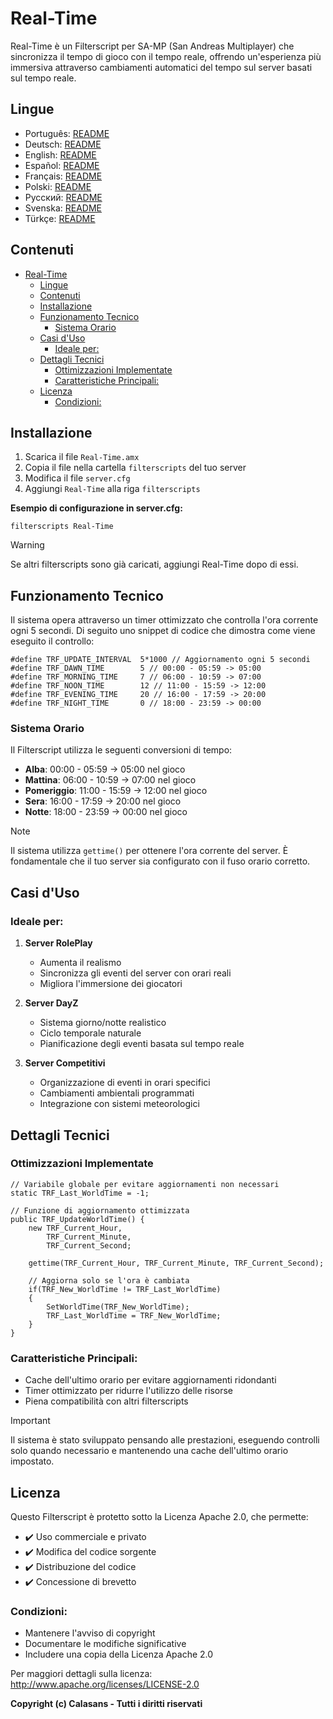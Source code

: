# Real-Time

Real-Time è un Filterscript per SA-MP (San Andreas Multiplayer) che sincronizza il tempo di gioco con il tempo reale, offrendo un'esperienza più immersiva attraverso cambiamenti automatici del tempo sul server basati sul tempo reale.

## Lingue

- Português: [README](../../)
- Deutsch: [README](../Deutsch/README.md)
- English: [README](../English/README.md)
- Español: [README](../Espanol/README.md)
- Français: [README](../Francais/README.md)
- Polski: [README](../Polski/README.md)
- Русский: [README](../Русский/README.md)
- Svenska: [README](../Svenska/README.md)
- Türkçe: [README](../Turkce/README.md)

## Contenuti
- [Real-Time](#real-time)
  - [Lingue](#lingue)
  - [Contenuti](#contenuti)
  - [Installazione](#installazione)
  - [Funzionamento Tecnico](#funzionamento-tecnico)
    - [Sistema Orario](#sistema-orario)
  - [Casi d'Uso](#casi-duso)
    - [Ideale per:](#ideale-per)
  - [Dettagli Tecnici](#dettagli-tecnici)
    - [Ottimizzazioni Implementate](#ottimizzazioni-implementate)
    - [Caratteristiche Principali:](#caratteristiche-principali)
  - [Licenza](#licenza)
    - [Condizioni:](#condizioni)

## Installazione

1. Scarica il file `Real-Time.amx`
2. Copia il file nella cartella `filterscripts` del tuo server
3. Modifica il file `server.cfg`
4. Aggiungi `Real-Time` alla riga `filterscripts`

**Esempio di configurazione in server.cfg:**
```
filterscripts Real-Time
```

> [!WARNING]
> Se altri filterscripts sono già caricati, aggiungi Real-Time dopo di essi.

## Funzionamento Tecnico

Il sistema opera attraverso un timer ottimizzato che controlla l'ora corrente ogni 5 secondi. Di seguito uno snippet di codice che dimostra come viene eseguito il controllo:

```pawn
#define TRF_UPDATE_INTERVAL  5*1000 // Aggiornamento ogni 5 secondi
#define TRF_DAWN_TIME        5 // 00:00 - 05:59 -> 05:00
#define TRF_MORNING_TIME     7 // 06:00 - 10:59 -> 07:00
#define TRF_NOON_TIME        12 // 11:00 - 15:59 -> 12:00
#define TRF_EVENING_TIME     20 // 16:00 - 17:59 -> 20:00
#define TRF_NIGHT_TIME       0 // 18:00 - 23:59 -> 00:00
```

### Sistema Orario
Il Filterscript utilizza le seguenti conversioni di tempo:
- **Alba**: 00:00 - 05:59 → 05:00 nel gioco
- **Mattina**: 06:00 - 10:59 → 07:00 nel gioco
- **Pomeriggio**: 11:00 - 15:59 → 12:00 nel gioco
- **Sera**: 16:00 - 17:59 → 20:00 nel gioco
- **Notte**: 18:00 - 23:59 → 00:00 nel gioco

> [!NOTE]
> Il sistema utilizza `gettime()` per ottenere l'ora corrente del server. È fondamentale che il tuo server sia configurato con il fuso orario corretto.

## Casi d'Uso

### Ideale per:
1. **Server RolePlay**
   - Aumenta il realismo
   - Sincronizza gli eventi del server con orari reali
   - Migliora l'immersione dei giocatori

2. **Server DayZ**
   - Sistema giorno/notte realistico
   - Ciclo temporale naturale
   - Pianificazione degli eventi basata sul tempo reale

3. **Server Competitivi**
   - Organizzazione di eventi in orari specifici
   - Cambiamenti ambientali programmati
   - Integrazione con sistemi meteorologici

## Dettagli Tecnici

### Ottimizzazioni Implementate
```pawn
// Variabile globale per evitare aggiornamenti non necessari
static TRF_Last_WorldTime = -1;

// Funzione di aggiornamento ottimizzata
public TRF_UpdateWorldTime() {
    new TRF_Current_Hour,
        TRF_Current_Minute,
        TRF_Current_Second;
    
    gettime(TRF_Current_Hour, TRF_Current_Minute, TRF_Current_Second);
    
    // Aggiorna solo se l'ora è cambiata
    if(TRF_New_WorldTime != TRF_Last_WorldTime)
    {
        SetWorldTime(TRF_New_WorldTime);
        TRF_Last_WorldTime = TRF_New_WorldTime;
    }
}
```

### Caratteristiche Principali:
- Cache dell'ultimo orario per evitare aggiornamenti ridondanti
- Timer ottimizzato per ridurre l'utilizzo delle risorse
- Piena compatibilità con altri filterscripts

> [!IMPORTANT]
> Il sistema è stato sviluppato pensando alle prestazioni, eseguendo controlli solo quando necessario e mantenendo una cache dell'ultimo orario impostato.

## Licenza

Questo Filterscript è protetto sotto la Licenza Apache 2.0, che permette:

- ✔️ Uso commerciale e privato
- ✔️ Modifica del codice sorgente
- ✔️ Distribuzione del codice
- ✔️ Concessione di brevetto

### Condizioni:
- Mantenere l'avviso di copyright
- Documentare le modifiche significative
- Includere una copia della Licenza Apache 2.0

Per maggiori dettagli sulla licenza: http://www.apache.org/licenses/LICENSE-2.0

**Copyright (c) Calasans - Tutti i diritti riservati**